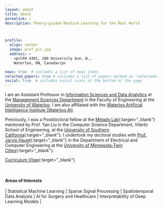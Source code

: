 ```yaml
---
layout: about
title: about
permalink: /
description: Theory-guided Machine Learning for the Real World



profile:
  align: center
  image: prof_pic.jpg
  address: >
    <p>CPH 4301, 200 University Ave. W.,
    Waterloo, ON, Canada</p>

news: true  # includes a list of news items
selected_papers: true # includes a list of papers marked as "selected={true}"
social: true  # includes social icons at the bottom of the page
---
```


I am an Assistant Professor in [Information Sciences and Data Analytics](https://uwaterloo.ca/management-sciences/research/information-systems) at the [Management Sciences Department](https://uwaterloo.ca/management-sciences/) in the Faculty of Engineering at the [University of Waterloo](https://uwaterloo.ca). I am also affiliated with the [Waterloo Artificial Intelligence Institute (Waterloo.AI)](https://uwaterloo.ca/artificial-intelligence-institute/). 

Previously, I was a Postdoctoral fellow at the [Melady Lab](https://melady.usc.edu/){:target="\_blank"} mentored by Prof. Yan Liu in the Computer Science Department, Viterbi School of Engineering, at the
[University of Southern California](https://www.cs.usc.edu/){:target="\_blank"}. I undertook my doctoral studies with [Prof. Jarvis Haupt](https://www.ece.umn.edu/~jdhaupt/){:target="\_blank"}  in the Department of Electrical and Computer Engineering at the 
[University of Minnesota-Twin Cities](https://www.ece.umn.edu/){:target="\_blank"}.

[Curriculum Vitae](/docs/CV.pdf){:target="\_blank"}



&nbsp;
&nbsp;
&nbsp;



#### Areas of Interests
| Statistical Machine Learning | Sparse Signal Processing | Spatiotemporal Data Analysis | AI for Surgery and Healthcare | Interpretability of Deep Learning Models |



